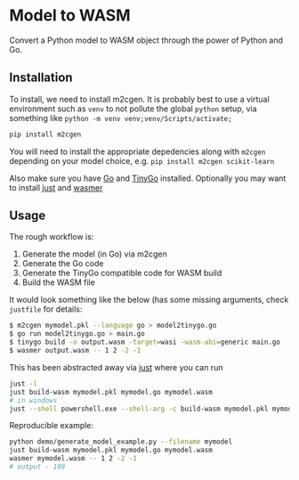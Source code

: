 # Model to WASM

Convert a Python model to WASM object through the power of Python and Go.

## Installation

To install, we need to install m2cgen. It is probably best to use a virtual environment such as `venv` to not pollute the global `python` setup, via something like `python -m venv venv;venv/Scripts/activate;`

```sh
pip install m2cgen
```

You will need to install the appropriate depedencies along with `m2cgen` depending on your model choice, e.g. `pip install m2cgen scikit-learn`

Also make sure you have [Go](https://golang.google.cn/) and [TinyGo](https://tinygo.org/) installed. Optionally you may want to install [just](https://github.com/casey/just) and [wasmer](https://wasmer.io/)

## Usage

The rough workflow is:

1. Generate the model (in Go) via m2cgen
2. Generate the Go code
3. Generate the TinyGo compatible code for WASM build
4. Build the WASM file

It would look something like the below (has some missing arguments, check `justfile` for details:

```sh
$ m2cgen mymodel.pkl --language go > model2tinygo.go
$ go run model2tinygo.go > main.go
$ tinygo build -o output.wasm -target=wasi -wasm-abi=generic main.go
$ wasmer output.wasm -- 1 2 -2 -1
```

This has been abstracted away via [just](https://github.com/casey/just) where you can run

```sh
just -l
just build-wasm mymodel.pkl mymodel.go mymodel.wasm
# in windows
just --shell powershell.exe --shell-arg -c build-wasm mymodel.pkl mymodel.go mymodel.wasm
```

Reproducible example:

```sh
python demo/generate_model_example.py --filename mymodel
just build-wasm mymodel.pkl mymodel.go mymodel.wasm
wasmer mymodel.wasm -- 1 2 -2 -1
# output - 199
```